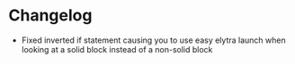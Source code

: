 # Changelog

* Fixed inverted if statement causing you to use easy elytra launch when looking at a solid block instead of a non-solid
  block